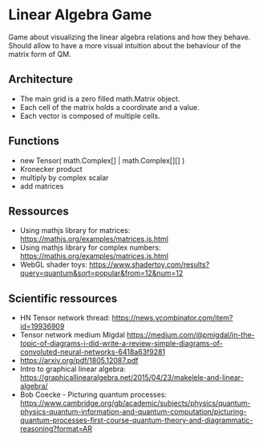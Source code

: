 # Linear Algebra Game

Game about visualizing the linear algebra relations and how they behave.
Should allow to have a more visual intuition about the behaviour of the matrix form of QM.

## Architecture

- The main grid is a zero filled math.Matrix object.
- Each cell of the matrix holds a coordinate and a value.
- Each vector is composed of multiple cells.

## Functions

- new Tensor( math.Complex[] | math.Complex[][] )
- Kronecker product
- multiply by complex scalar
- add matrices

## Ressources

- Using mathjs library for matrices: <https://mathjs.org/examples/matrices.js.html>
- Using mathjs library for complex numbers: <https://mathjs.org/examples/matrices.js.html>
- WebGL shader toys: <https://www.shadertoy.com/results?query=quantum&sort=popular&from=12&num=12>

## Scientific ressources

- HN Tensor network thread: <https://news.ycombinator.com/item?id=19936909>
- Tensor network medium Migdal <https://medium.com/@pmigdal/in-the-topic-of-diagrams-i-did-write-a-review-simple-diagrams-of-convoluted-neural-networks-6418a63f9281>
- https://arxiv.org/pdf/1805.12087.pdf
- Intro to graphical linear algebra: <https://graphicallinearalgebra.net/2015/04/23/makelele-and-linear-algebra/>
- Bob Coecke - Picturing quantum processes: <https://www.cambridge.org/gb/academic/subjects/physics/quantum-physics-quantum-information-and-quantum-computation/picturing-quantum-processes-first-course-quantum-theory-and-diagrammatic-reasoning?format=AR>